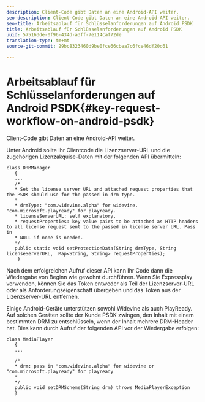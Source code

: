 ```yaml
---
description: Client-Code gibt Daten an eine Android-API weiter.
seo-description: Client-Code gibt Daten an eine Android-API weiter.
seo-title: Arbeitsablauf für Schlüsselanforderungen auf Android PSDK
title: Arbeitsablauf für Schlüsselanforderungen auf Android PSDK
uuid: 575163de-0f96-434d-a3ff-7e114caf72de
translation-type: tm+mt
source-git-commit: 29bc8323460d9be0fce66cbea7c6fce46df20d61

---
```



# Arbeitsablauf für Schlüsselanforderungen auf Android PSDK{#key-request-workflow-on-android-psdk}

Client-Code gibt Daten an eine Android-API weiter.

Unter Android sollte Ihr Clientcode die Lizenzserver-URL und die zugehörigen Lizenzakquise-Daten mit der folgenden API übermitteln:

```
class DRMManager 
   { 
   ... 
   /* 
   * Set the license server URL and attached request properties that the PSDK should use for the passed in drm type.  
   * 
   * drmType: "com.widevine.alpha" for widevine. "com.microsoft.playready" for playready. 
   * licenseServerURL: self explanatory.  
   * requestProperties: key value pairs to be attached as HTTP headers to all license request sent to the passed in license server URL. Pass in 
   * NULL if none is needed.  
   */ 
   public static void setProtectionData(String drmType, String licenseServerURL,  Map<String, String> requestProperties); 
    }
```

Nach dem erfolgreichen Aufruf dieser API kann Ihr Code dann die Wiedergabe von Beginn wie gewohnt durchführen. Wenn Sie Expressplay verwenden, können Sie das Token entweder als Teil der Lizenzserver-URL oder als Anforderungseigenschaft übergeben und das Token aus der Lizenzserver-URL entfernen.

Einige Android-Geräte unterstützen sowohl Widevine als auch PlayReady. Auf solchen Geräten sollte der Kunde PSDK zwingen, den Inhalt mit einem bestimmten DRM zu entschlüsseln, wenn der Inhalt mehrere DRM-Header hat. Dies kann durch Aufruf der folgenden API vor der Wiedergabe erfolgen:

```
class MediaPlayer 
   { 
   ... 
    
   /* 
   * drm: pass in "com.widevine.alpha" for widevine or "com.microsoft.playready" for playready 
   * 
   */ 
   public void setDRMScheme(String drm) throws MediaPlayerException 
   }
```

